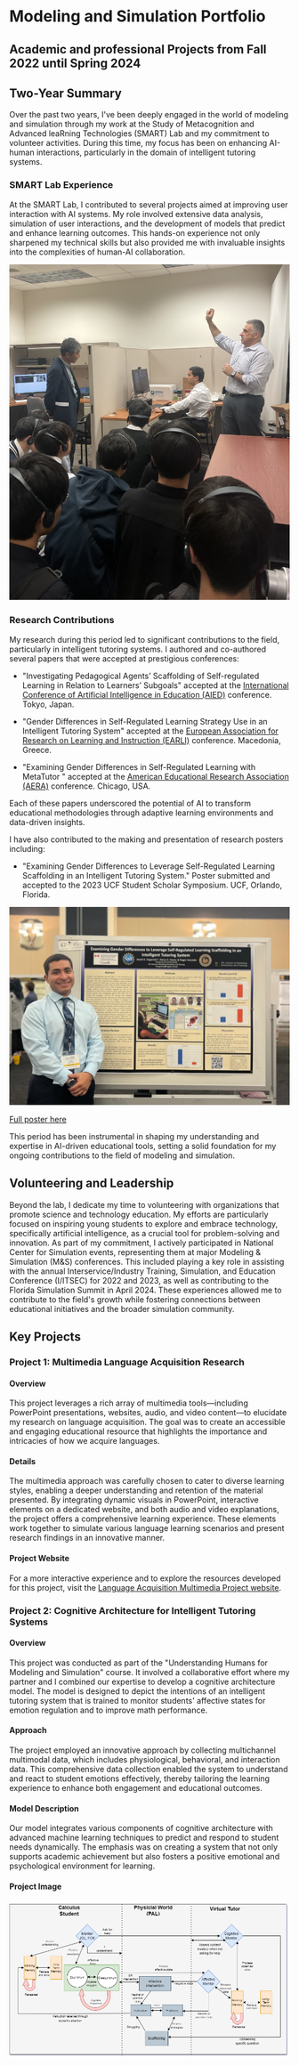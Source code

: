 # Modeling and Simulation Portfolio
## Academic and professional Projects from Fall 2022 until Spring 2024

## Two-Year Summary

Over the past two years, I've been deeply engaged in the world of modeling and simulation through my work at the Study of Metacognition and Advanced leaRning Technologies (SMART) Lab and my commitment to volunteer activities. During this time, my focus has been on enhancing AI-human interactions, particularly in the domain of intelligent tutoring systems.

### SMART Lab Experience
At the SMART Lab, I contributed to several projects aimed at improving user interaction with AI systems. My role involved extensive data analysis, simulation of user interactions, and the development of models that predict and enhance learning outcomes. This hands-on experience not only sharpened my technical skills but also provided me with invaluable insights into the complexities of human-AI collaboration.

![*SMART Lab*](Images/SMART_LAB.jpeg)

### Research Contributions
My research during this period led to significant contributions to the field, particularly in intelligent tutoring systems. I authored and co-authored several papers that were accepted at prestigious conferences:

- "Investigating Pedagogical Agents’ Scaffolding of Self-regulated Learning in Relation to Learners’ Subgoals" accepted at the [International Conference of Artificial Intelligence in Education (AIED)](./Papers_and_Presentations/AIED.docx) conference. Tokyo, Japan.

- "Gender Differences in Self-Regulated Learning Strategy Use in an Intelligent Tutoring System" accepted at the [European Association for Research on Learning and Instruction (EARLI)](./Papers_and_Presentations/EARLI.docx) conference. Macedonia, Greece.  

- "Examining Gender Differences in Self-Regulated Learning with MetaTutor " accepted at the [American Educational Research Association (AERA)](./Papers_and_Presentations/AERA.docx) conference. Chicago, USA.

Each of these papers underscored the potential of AI to transform educational methodologies through adaptive learning environments and data-driven insights.

I have also contributed to the making and presentation of research posters including:

- "Examining Gender Differences to Leverage Self-Regulated Learning Scaffolding in an Intelligent Tutoring System." Poster submitted and
accepted to the 2023 UCF Student Scholar Symposium. UCF, Orlando, Florida. 

![*Poster Presentation*](Images/Poster_presentation.jpg) 

[Full poster here](Images/Poster.png)

This period has been instrumental in shaping my understanding and expertise in AI-driven educational tools, setting a solid foundation for my ongoing contributions to the field of modeling and simulation.

## Volunteering and Leadership
Beyond the lab, I dedicate my time to volunteering with organizations that promote science and technology education. My efforts are particularly focused on inspiring young students to explore and embrace technology, specifically artificial intelligence, as a crucial tool for problem-solving and innovation. As part of my commitment, I actively participated in National Center for Simulation events, representing them at major Modeling & Simulation (M&S) conferences. This included playing a key role in assisting with the annual Interservice/Industry Training, Simulation, and Education Conference (I/ITSEC) for 2022 and 2023, as well as contributing to the Florida Simulation Summit in April 2024. These experiences allowed me to contribute to the field's growth while fostering connections between educational initiatives and the broader simulation community.

## Key Projects

### Project 1: Multimedia Language Acquisition Research

#### Overview
This project leverages a rich array of multimedia tools—including PowerPoint presentations, websites, audio, and video content—to elucidate my research on language acquisition. The goal was to create an accessible and engaging educational resource that highlights the importance and intricacies of how we acquire languages.

#### Details
The multimedia approach was carefully chosen to cater to diverse learning styles, enabling a deeper understanding and retention of the material presented. By integrating dynamic visuals in PowerPoint, interactive elements on a dedicated website, and both audio and video explanations, the project offers a comprehensive learning experience. These elements work together to simulate various language learning scenarios and present research findings in an innovative manner.

#### Project Website
For a more interactive experience and to explore the resources developed for this project, visit the [Language Acquisition Multimedia Project website](https://organistammproject.weebly.com/).

### Project 2: Cognitive Architecture for Intelligent Tutoring Systems

#### Overview
This project was conducted as part of the "Understanding Humans for Modeling and Simulation" course. It involved a collaborative effort where my partner and I combined our expertise to develop a cognitive architecture model. The model is designed to depict the intentions of an intelligent tutoring system that is trained to monitor students' affective states for emotion regulation and to improve math performance.

#### Approach
The project employed an innovative approach by collecting multichannel multimodal data, which includes physiological, behavioral, and interaction data. This comprehensive data collection enabled the system to understand and react to student emotions effectively, thereby tailoring the learning experience to enhance both engagement and educational outcomes.

#### Model Description
Our model integrates various components of cognitive architecture with advanced machine learning techniques to predict and respond to student needs dynamically. The emphasis was on creating a system that not only supports academic achievement but also fosters a positive emotional and psychological environment for learning.

#### Project Image
![Cognitive Architecture Model](Images/Final_Model.png)



